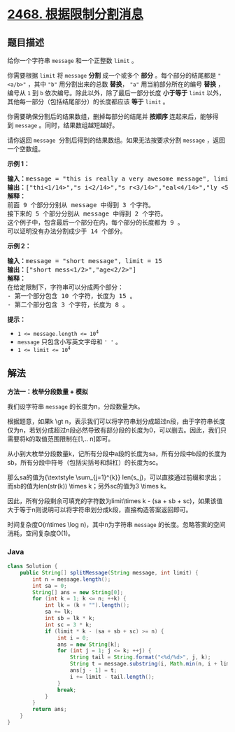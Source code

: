 # [2468. 根据限制分割消息](https://leetcode.cn/problems/split-message-based-on-limit)

## 题目描述

<p>给你一个字符串&nbsp;<code>message</code>&nbsp;和一个正整数&nbsp;<code>limit</code>&nbsp;。</p>

<p>你需要根据 <code>limit</code>&nbsp;将&nbsp;<code>message</code> <strong>分割</strong>&nbsp;成一个或多个 <strong>部分</strong>&nbsp;。每个部分的结尾都是&nbsp;<code>"&lt;a/b&gt;"</code>&nbsp;，其中&nbsp;<code>"b"</code>&nbsp;用分割出来的总数 <b>替换</b>，&nbsp;<code>"a"</code>&nbsp;用当前部分所在的编号 <strong>替换</strong>&nbsp;，编号从&nbsp;<code>1</code>&nbsp;到&nbsp;<code>b</code>&nbsp;依次编号。除此以外，除了最后一部分长度 <strong>小于等于</strong>&nbsp;<code>limit</code>&nbsp;以外，其他每一部分（包括结尾部分）的长度都应该&nbsp;<strong>等于</strong>&nbsp;<code>limit</code>&nbsp;。</p>

<p>你需要确保分割后的结果数组，删掉每部分的结尾并<strong>&nbsp;按顺序&nbsp;</strong>连起来后，能够得到&nbsp;<code>message</code>&nbsp;。同时，结果数组越短越好。</p>

<p>请你返回<em>&nbsp;</em><code>message</code>&nbsp; 分割后得到的结果数组。如果无法按要求分割&nbsp;<code>message</code>&nbsp;，返回一个空数组。</p>

<p><strong>示例 1：</strong></p>

<pre><b>输入：</b>message = "this is really a very awesome message", limit = 9
<b>输出：</b>["thi&lt;1/14&gt;","s i&lt;2/14&gt;","s r&lt;3/14&gt;","eal&lt;4/14&gt;","ly &lt;5/14&gt;","a v&lt;6/14&gt;","ery&lt;7/14&gt;"," aw&lt;8/14&gt;","eso&lt;9/14&gt;","me&lt;10/14&gt;"," m&lt;11/14&gt;","es&lt;12/14&gt;","sa&lt;13/14&gt;","ge&lt;14/14&gt;"]
<strong>解释：</strong>
前面 9 个部分分别从 message 中得到 3 个字符。
接下来的 5 个部分分别从 message 中得到 2 个字符。
这个例子中，包含最后一个部分在内，每个部分的长度都为 9 。
可以证明没有办法分割成少于 14 个部分。
</pre>

<p><strong>示例 2：</strong></p>

<pre><b>输入：</b>message = "short message", limit = 15
<b>输出：</b>["short mess&lt;1/2&gt;","age&lt;2/2&gt;"]
<strong>解释：</strong>
在给定限制下，字符串可以分成两个部分：
- 第一个部分包含 10 个字符，长度为 15 。
- 第二个部分包含 3 个字符，长度为 8 。
</pre>

<p><strong>提示：</strong></p>

<ul>
	<li><code>1 &lt;= message.length &lt;= 10<sup>4</sup></code></li>
	<li><code>message</code>&nbsp;只包含小写英文字母和&nbsp;<code>' '</code>&nbsp;。</li>
	<li><code>1 &lt;= limit &lt;= 10<sup>4</sup></code></li>
</ul>

## 解法

**方法一：枚举分段数量 + 模拟**

我们设字符串 `message` 的长度为n，分段数量为k。

根据题意，如果k \gt n，表示我们可以将字符串划分成超过n段，由于字符串长度仅为n，若划分成超过n段必然导致有部分段的长度为0，可以删去。因此，我们只需要将k的取值范围限制在[1,.. n]即可。

从小到大枚举分段数量k，记所有分段中a段的长度为sa，所有分段中b段的长度为sb，所有分段中符号（包括尖括号和斜杠）的长度为sc。

那么sa的值为{\textstyle \sum_{j=1}^{k}} len(s_j)，可以直接通过前缀和求出；而sb的值为len(str(k)) \times k；另外sc的值为3 \times k。

因此，所有分段剩余可填充的字符数为limit\times k - (sa + sb + sc)，如果该值大于等于n则说明可以将字符串划分成k段，直接构造答案返回即可。

时间复杂度O(n\times \log n)，其中n为字符串 `message` 的长度。忽略答案的空间消耗，空间复杂度O(1)。

### **Java**

```java
class Solution {
    public String[] splitMessage(String message, int limit) {
        int n = message.length();
        int sa = 0;
        String[] ans = new String[0];
        for (int k = 1; k <= n; ++k) {
            int lk = (k + "").length();
            sa += lk;
            int sb = lk * k;
            int sc = 3 * k;
            if (limit * k - (sa + sb + sc) >= n) {
                int i = 0;
                ans = new String[k];
                for (int j = 1; j <= k; ++j) {
                    String tail = String.format("<%d/%d>", j, k);
                    String t = message.substring(i, Math.min(n, i + limit - tail.length())) + tail;
                    ans[j - 1] = t;
                    i += limit - tail.length();
                }
                break;
            }
        }
        return ans;
    }
}
```
